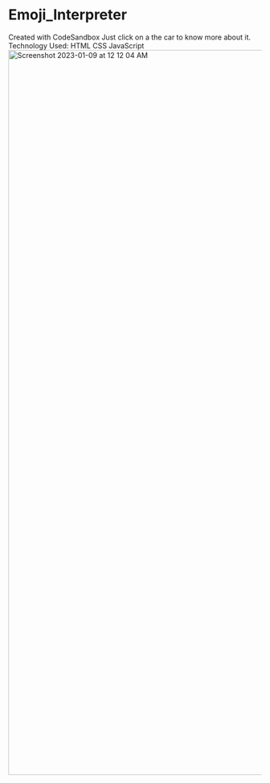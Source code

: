 # Emoji_Interpreter
Created with CodeSandbox
Just click on a the car to know more about it.
Technology Used:
HTML
CSS
JavaScript
<img width="1440" alt="Screenshot 2023-01-09 at 12 12 04 AM" src="https://user-images.githubusercontent.com/120501849/211213512-98b9501a-70e0-4e54-a931-1ac741560ff6.png">
